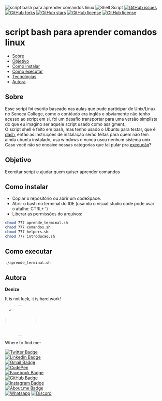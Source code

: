 ![script bash para aprender comandos linux](https://user-images.githubusercontent.com/46844031/168713297-dd16565f-1ff3-43ec-ad9e-94a239b287e3.png)
![Shell Script](https://img.shields.io/badge/shell_script-%23121011.svg?style=for-the-badge&logo=gnu-bash&logoColor=white)
[![GitHub issues](https://img.shields.io/github/issues/DeBaFig/script_aprende_shell)](https://github.com/DeBaFig/script_aprende_shell/issues)
[![GitHub forks](https://img.shields.io/github/forks/DeBaFig/script_aprende_shell)](https://github.com/DeBaFig/script_aprende_shell/network)
[![GitHub stars](https://img.shields.io/github/stars/DeBaFig/script_aprende_shell)](https://github.com/DeBaFig/script_aprende_shell/stargazers)
[![GitHub license](https://img.shields.io/github/license/DeBaFig/script_aprende_shell)](https://github.com/DeBaFig/script_aprende_shell/blob/master/LICENSE)
[![GitHub license](https://img.shields.io/github/license/DeBaFig/script_aprende_shell)](https://github.com/DeBaFig/script_aprende_shell/blob/master/LICENSE)

# script bash para aprender comandos linux


   * [Sobre](#sobre)
   * [Objetivo](#objetivo)
   * [Como instalar](#como-instalar)
   * [Como executar](#como-executar)
   * [Tecnologias](#tecnologias)
   * [Autora](#autora)
      

## Sobre

Esse script foi escrito baseado nas aulas que pude participar de Unix/Linux no Seneca College, como o contéudo era inglês e obviamente não tenho acesso ao script em si, foi um desafio transportar para uma versão simplista do que eu imagino ser aquele script usado como assigment.  
O script shell é feito em bash, mas tenho usado o Ubuntu para testar, que é [dash](https://wiki.ubuntu.com/DashAsBinSh?_ga=2.96359193.401602160.1652961653-720899494.1651369226), então as instruções de instalação serão feitas para quem não tem ainda ubuntu instalado, usa windows e nunca usou nenhum sistema unix.  
Caso você não se encaixe nessas categorias que tal pular pra [execução](#como-executar)?

## Objetivo

Exercitar script e ajudar quem quiser aprender comandos

## Como instalar

 * Copiar o repositório ou abrir um codeSpace.
 * Abrir o bash no terminal do IDE (usando o visual studio code pode usar o atalho: CTRL+ ')
 * Liberar as permissões do arquivos:
 ```bash
 chmod 777 aprende_terminal.sh
 chmod 777 comandos.sh
 chmod 777 helpers.sh
 chmod 777 introducao.sh
 ```

## Como executar

 ```bash
./aprende_terminal.sh
 ```

## Autora

**Denize**

It is not luck, it is hard work!

<img style="border-radius: 50%;" src="https://user-images.githubusercontent.com/46844031/163518939-915f6e15-200a-4e9c-9f54-9bee6beec89b.jpg" width="100px;" alt=""/>

Where to find me:


[![Twitter Badge](https://img.shields.io/badge/Twitter-1DA1F2?style=for-the-badge&logo=twitter&logoColor=white)](https://twitter.com/Dbassi91)   
[![Linkedin Badge](https://img.shields.io/badge/LinkedIn-0077B5?style=for-the-badge&logo=linkedin&logoColor=white)](https://www.linkedin.com/in/dbfigueiredo/)   
[![Gmail Badge](	https://img.shields.io/badge/Gmail-D14836?style=for-the-badge&logo=gmail&logoColor=white)](mailto:denize.f.bassi@gmail.com)   
[![CodePen](https://img.shields.io/badge/Codepen-000000?style=for-the-badge&logo=codepen&logoColor=white)](https://codepen.io/debafig)   
[![Facebook Badge](https://img.shields.io/badge/Facebook-1877F2?style=for-the-badge&logo=facebook&logoColor=white)](https://www.facebook.com/d.bassi91/)   
[![GitHub Badge](https://img.shields.io/badge/GitHub-100000?style=for-the-badge&logo=github&logoColor=white)](https://github.com/DeBaFig)   
[![Instagram Badge](https://img.shields.io/badge/Instagram-E4405F?style=for-the-badge&logo=instagram&logoColor=white)](https://www.instagram.com/bassidenize/)   
[![About.me Badge](https://img.shields.io/badge/website-000000?style=for-the-badge&logo=About.me&logoColor=white)](https://debafig.github.io/me/)   
[![Whatsapp](https://img.shields.io/badge/WhatsApp-25D366?style=for-the-badge&logo=whatsapp&logoColor=white)](https://whatsa.me/5547988184372)
[![Discord](https://img.shields.io/badge/DeBaFig%235875-%237289DA.svg?style=for-the-badge&logo=discord&logoColor=white)](https://discordapp.com/users/DeBaFig#5875)
